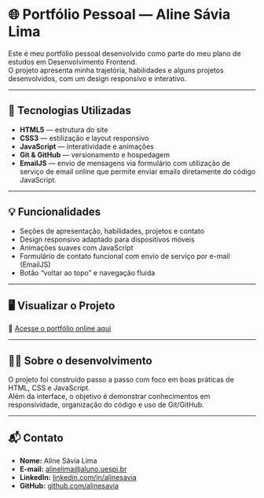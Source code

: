 # 🌐 Portfólio Pessoal — Aline Sávia Lima

Este é meu portfólio pessoal desenvolvido como parte do meu plano de estudos em Desenvolvimento Frontend.  
O projeto apresenta minha trajetória, habilidades e alguns projetos desenvolvidos, com um design responsivo e interativo.

---

## 🚀 Tecnologias Utilizadas

- **HTML5** — estrutura do site  
- **CSS3** — estilização e layout responsivo  
- **JavaScript** — interatividade e animações  
- **Git & GitHub** — versionamento e hospedagem  
- **EmailJS** — envio de mensagens via formulário com utilização de serviço de email online que permite enviar emails diretamente do código JavaScript.

---

## 💡 Funcionalidades

- Seções de apresentação, habilidades, projetos e contato  
- Design responsivo adaptado para dispositivos móveis  
- Animações suaves com JavaScript  
- Formulário de contato funcional com envio de serviço por e-mail (EmailJS) 
- Botão “voltar ao topo” e navegação fluida  

---

## 🖥️ Visualizar o Projeto

🔗 [Acesse o portfólio online aqui](https://alinesavia.github.io/landin-page-portfolio/)

---

## 🧑‍💻 Sobre o desenvolvimento

O projeto foi construído passo a passo com foco em boas práticas de HTML, CSS e JavaScript.  
Além da interface, o objetivo é demonstrar conhecimentos em responsividade, organização do código e uso de Git/GitHub.

---

## 📬 Contato

- **Nome:** Aline Sávia Lima  
- **E-mail:** alinelima@aluno.uespi.br  
- **LinkedIn:** [linkedin.com/in/alinesavia](https://www.linkedin.com/in/alinesavia)  
- **GitHub:** [github.com/alinesavia](https://github.com/alinesavia)
